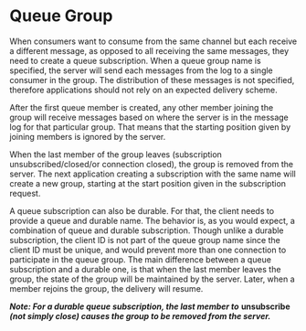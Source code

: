 # Queue Group

When consumers want to consume from the same channel but each receive a different message, as opposed to all receiving the same messages, they need to create a queue subscription. When a queue group name is specified, the server will send each messages from the log to a single consumer in the group. The distribution of these messages is not specified, therefore applications should not rely on an expected delivery scheme.

After the first queue member is created, any other member joining the group will receive messages based on where the server is in the message log for that particular group. That means that the starting position given by joining members is ignored by the server.

When the last member of the group leaves \(subscription unsubscribed/closed/or connection closed\), the group is removed from the server. The next application creating a subscription with the same name will create a new group, starting at the start position given in the subscription request.

A queue subscription can also be durable. For that, the client needs to provide a queue and durable name. The behavior is, as you would expect, a combination of queue and durable subscription. Though unlike a durable subscription, the client ID is not part of the queue group name since the client ID must be unique, and would prevent more than one connection to participate in the queue group. The main difference between a queue subscription and a durable one, is that when the last member leaves the group, the state of the group will be maintained by the server. Later, when a member rejoins the group, the delivery will resume.

_**Note: For a durable queue subscription, the last member to**_  **unsubscribe**  _**\(not simply close\) causes the group to be removed from the server.**_

